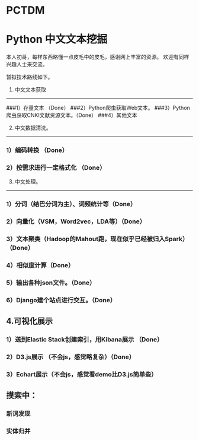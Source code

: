 # PCTDM
Python 中文文本挖掘
=================================== 

本人初哥，每样东西略懂一点皮毛中的皮毛，感谢网上丰富的资源。
欢迎有同样兴趣人士来交流。


暂拟技术路线如下。

1. 中文文本获取
-----------------------------------  
###1）存量文本 （Done）
###2）Python爬虫获取Web文本。
###3）Python爬虫获取CNKI文献资源文本。（Done）
###4）其他文本

2. 中文数据清洗。
-----------------------------------  
### 1）编码转换 （Done）
### 2）按需求进行一定格式化 （Done）
  
  
3. 中文处理。
-----------------------------------  
### 1）分词（结巴分词为主）、词频统计等（Done）
### 2）向量化（VSM，Word2vec，LDA等）（Done）
### 3）文本聚类（Hadoop的Mahout跑，现在似乎已经被归入Spark）（Done）
### 4）相似度计算（Done）
### 5）输出各种json文件。（Done）
### 6）Django建个站点进行交互。（Done）
 
4.可视化展示
-----------------------------------  
### 1）送到Elastic Stack创建索引，用Kibana展示 （Done）
### 2）D3.js展示 （不会js，感觉略复杂）（Done）
### 3）Echart展示（不会js，感觉看demo比D3.js简单些）

摸索中：
----------------------------------- 
### 新词发现
### 实体归并
 
 
